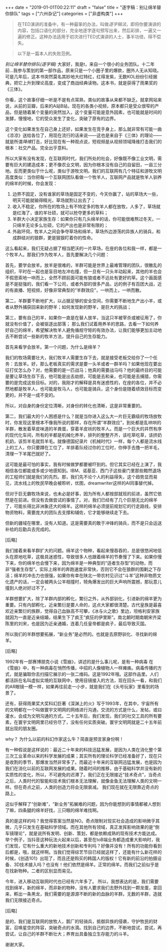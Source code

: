 +++
date = "2019-01-01T00:22:11"
draft = "false"
title = "逐字稿：别让绵羊替你排队"
tags = ["六州杂记"]
categories = ["非虚构类"]
+++
> 在TED演讲的准备中，有一种最笨的办法，叫做*逐字稿法*，即将你要演讲的内容，包括口语化的部分，完全地逐字逐句预写出来，然后彩排，一遍又一遍的修正。这种办法适用于初次进行TED式演讲的人士，事半功倍，得不偿失。

> 以下是一篇本人的失败范例。

*别让绵羊替你排队(逐字稿)*
大家好，我是t，来自一个很小的业务团队。十二年前…我参与策划的第一部作品，原来只是一个小圈子里的爆款，圈外人无从知晓。可是几年后，这本书突然莫名其妙地大红特红，红得发紫，无数KOL纷纷引经据典，把它上升到理论高度，变成了商战经典读物。这本书，就是获得了雨果奖的《三体》。

你看，这个故事仔细一听是不是有点耳熟，类似的故事从来都不缺乏。就拿网站来说，从前的豆瓣，后来的A站B站，现在的各类小视频，原本都只是受众很窄的产品，但是随着某个变量的突然加入，这个变量可能是意外因素，也可能就是时间的发酵，慢慢地，它的受众发生了变化，突破了原有的边界。

这个变化如果发生在自己身上还好，如果发生在竞手身上，那么就非常有可能一曲《凉凉》送给各位了，用现在流行的话来说——这也是来自于《三体》的理论——就是所谓*降维*打击，好比现在有一种观点说，短视频是从视频领域降维打击我们的根本：社交产品。完全出乎意料。 

所以大家有没有发现，在互联网时代，我们所处的社会，好像既不像工业文明，需要有巨大的建造成本；更不像农业文明，因为你根本没有自己的自留田，一亩三分地。反而更类似于什么呢，类似于游牧文明。我们的互联网有几个特征和游牧文明高度类似：当你把每一个互联网团队看做一个牧羊人，互联网产品就是牧羊人驯养的绵羊的时候，你会发现： 

1. 边界不固定，没有谁家的草场是固定不变的，今天你赢了，站的草场大一些，明天可能就输得精光，草场就割让出去了； 
2. 收入不稳定，你所在的牧场上有不特定多的牧羊人都在放牧，人多了，草场就是红海了，谁的羊壮硕，就可以抢夺更多的草料； 
3. 羊群大小决定家族生存：如果你只有几头绵羊的话，你可能很难熬过冬天，一只绵羊无论多么壮硕，它的产出也是非常有限的； 
4. 外敌环伺，牧羊人之间会争夺草场和绵羊，草场外边游荡的异族人的骑兵，和成群结对的狼群，更是狠狠盯着你的性命。 

这么看起来，我们无疑占据了相当肥沃的一片草场，在座的各位和我一样，都是一个牧羊人。那我们作为牧羊人，首先要解决几个问题： 

首先，要学会放羊。放羊是很难的，羊群可能是世界上最难管理的团队，很散乱的组织，平时在一起也是盲目地左冲右撞，但一旦有一只头羊动起来，其他的羊也会不假思索地一哄而上，全然不顾前面可能有狼或者不远处有更好的草。这个画面感是不是挺强的，我们看一下公司，或者外部的很多产品，远的例子有百团大战，近的有直播、短视频，好像非常典型的“羊群效应”，一哄而上，一哄而散。 

第二，羊群要不断地扩大，以占据足够的安全空间，你需要不断地生产出小羊，或者从野外捕获回来新的野羊；如何发现新的野羊，是巨大的挑战；

第三，要有自己的羊，如果你一直是在替人放羊，当这只羊被宰杀或被征用了，你就没有价值了，会被驱逐出部落；
那么我们试着用养羊的思路，去看一下如何养好自己的绵羊，希望解决牧羊人避免循规守矩的有效办法，让我们能够更加主动地去不断尝试一些新的牧羊方法，提升自己的生存能力。 

首先来看学会放羊。第一个问题，为什么是绵羊？ 

我们的牧场需要壮大，我们牧羊人需要生存下去，就是接受老板交给你了一个任务：去放羊。好，那么老板真实的需求是要一头羊或者一群羊吗？如果他现在要出征打仗怎么办？对，他需要的是一匹战马；他真的需要战马吗？他的最终目的可能是要让草场生存下去，他可能是出去劫掠，可能是去和亲，也可能是去捕猎，你需要的是完成这些目标。对的，我刚才的解释是具有迷惑性的，在座的各位，并不必然地都是牧羊人，也可能是牧马人，也可能是骑兵，这个身份是随着绩效目标而变更的，并不是一成不变的。 

所以，对自身的身份定位清晰，对身份的转化也清晰，这是非常重要的。 

第二，我们最大的个人困惑是什么？就是当你进入这么大一片巨无霸级的牧场放牧时，你发现这里根本不像我所说的那样，存在所谓“羊群效应”，到处都是乱哄哄的羊群，散发着草皮味道的羊粪蛋，穿着羊皮袄的牧羊人。而是一个巨大的井然有序的现代化车间，所有的羊都是机械化养羊，排列的整整齐齐，该吃草吃草，该挤奶机奶，该剪羊毛就剪羊毛。就像德国纪录片《机械时代》一样，每个人都是流水线上的工人，你只要蹲在工位了，羊排着队经过你的工位时，你伸手去撸一把羊毛，清理一下羊尾巴就好了。 

这可能是最可怕的事实，我有时候做梦都要被吓到的。但它其实已经在上演了，我相信各位都能或多或少地感知到。IBM、诺基亚、西门子这些豪门里那些黯然退场的工程师们就是我们的先烈。那，我们先不论个人的利益得失，这个趋势显而易见，流水线上的牧民早晚会被聆听，优图，dreamwriter这样的AI同事替代掉。

但对于巨无霸牧场来说，也未必是好事，因为所有人都按部就班的前进，虽然它依然是在前进。但没有去做尝试的事情了。对，我们已经有了几个巨朋无比的绵羊了，可能长得比非洲象还大的绵羊。这样的绵羊必须提前规划它的行走路线，安排物资物料，需要庞大的团队去支撑和辅佐，它才能够继续走下去。 

但新的疆域在哪里，没有人知道。这是需要真的敢于冲锋的骑兵，而不是只会运送补给的后勤兵去完成的。 

[后略]

我们接着来看羊群扩大的问题。绵羊这个物种，看起来慢吞吞的，总是很悠闲地低头在原地吃草，这极具迷惑性，导致很多人也跟着绵羊的节奏慢了下来。如果你慢下来，你的绵羊也会慢下来，因为绵羊是一种典型的“适者生存型”的动物，而非“强者生存型”。实际上绵羊的奔跑速度非常快，否则它不会在狼群的围剿之下存活；绵羊的冲击力也很强，如果你有幸在陕北一带农村见识过“斗羊”这种非物质文化遗产的话，一定会被两头公羊相撞时，犄角爆发出的巨大声响所震撼，那玩意儿撞到人绝对好过不了。 

羊群想要扩大，除了羊群内部的孵化，繁衍之外，从外部驯化，引进新的绵羊更为重要。只有内部孵化，近亲繁衍是要人命的，这点大家都很清楚。古代皇族是最喜欢近亲繁衍的族群，觉得自己血脉高不可攀，《冰与火之歌》里边，坦格利安家族就因为一直是近亲结婚，结果生下了疯王“疯狂的伊里斯”。南北朝时期南朝宋齐梁陈里的刘宋，也是因为近亲通婚，连着几任皇帝都是疯子，最后导致灭国。 

所以我们的羊群想要拓展，“新业务”是必然的。也就是去原野驯化、寻找新的绵羊。 

[后略]

1992年有一部赛博朋克小说《雪崩》，讲述的是什么事儿呢，是有一种病毒 在《雪崩》中，有一种病毒在悄然传播，中招的人像植物人一样瘫痪。病毒传播的方式，就是骗取你去扫描它展示的一张二维码。这是1992年哦。这部作品里。人们都活跃在名叫虚拟实境的互联网中，使用目镜接入的方法，现在回头一看，和我们的AR眼镜一模一样，如果再往前走一小步，就是我们在《头号玩家》里看到的场景了。

还有，获得雨果奖大奖科幻巨著《深渊上的火》写于1993年，在其中，宇宙所有的文明都在一个叫做寰宇文明网的网络进行沟通，交流的方式是什么，发帖，或曰灌水，会成为文明沟通的方式。二十五年后，我们发现，我们的社交工具的所有要素，在寰宇文明网里已经穷尽了，没有任何实质突破。寰宇文明网就是二十五年前就出现的朋友圈。

why？ 为什么以前的科幻作家这么牛？简直是预言家身份啊！

有一种假说是这样说的：最近二十年来的科技迅猛发展，是因为人类在消化整个第三次工业革命以来的科学发展的成果；其实所有的理论科学已经准备好了，现在只是收割的季节，那爆发当然非常多了。而最近十年来的互联网迅猛发展，也是因为我们在消化以前的互联网发展的成果。随着时间的推移，由于基础科学并没有新的实质性的变化，所以，不可避免的迟滞了。我们正在无限接近“技术奇点”，当奇点之后，人类时代的智能和技术我们根本无法理解，就像金鱼无法理解人类的文明一样。但在奇点之前，人类的创造力将会无限衰减。 我们现在就在无限靠近奇点的路上。

这似乎解释了“创新难”，“新业务”拓展难的问题，因为你能想到的事情都被人想到了嘛，四条腿的绵羊好找，三只眼的绵羊难找啊。 

真的是这样的吗？我觉得答案当然是NO。奇点限制对现实社会造成的影响微乎其微，几乎只发生在基础科学领域。而在其他所有领域，真正发挥影响效果的是“倒车镜理论”，就是说所有发明、创新、策划，都是依赖成熟的现有技术方能达成。举个例子，当抖音这种玩法火起来以后，甚至在toB端业务都造成重大影响时，我们发现，它有什么重大的新地技术创新和专利吗？好像并没有！所有的功能你看到后都是，哦，就这样啊。当我们觉得综艺节目已经就这样了，还能有什么新花样的时候，《创造101》出现了，而且还是购买的韩国人的版权！它有新的前沿的拍摄设备、3D技术接入吗？也没有！他们依然是绵羊。正常的绵羊。而我们之前似乎是在找新物种。二者的区别显而易见。 

今年，进入移动互联网时代也已经有六年多了。 所以，我想表达的是，我们需要找到绵羊，新的绵羊，而非新的物种，没有人要求我们去野外找到一颗龙蛋，拿回来，孵出一条黑龙，我们需要的是源源不断的新的血脉的羊群。无数的羊群，造就我们无限接近奇点。

[后略]

是的，我们是互联网的放牧人，鹅厂的轻骑兵，抵御异族的侵袭，守护牧民的财富，召唤星空的阵容，突破奇点的水滴。找到自己的边界，不断地尝试，尝试，再尝试，让自己的羊群不断壮大；养育出具备独立生存能力的斗羊。 

谢谢大家。